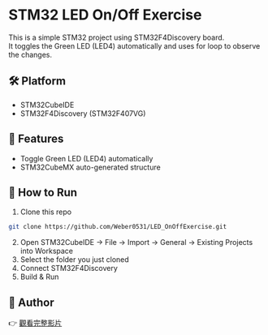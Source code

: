 # STM32 LED On/Off Exercise

This is a simple STM32 project using STM32F4Discovery board.  
It toggles the Green LED (LED4) automatically and uses for loop to observe the changes.

## 🛠️ Platform

- STM32CubeIDE
- STM32F4Discovery (STM32F407VG)

## 🚀 Features

- Toggle Green LED (LED4) automatically
- STM32CubeMX auto-generated structure

## 🧪 How to Run

1. Clone this repo
```bash
git clone https://github.com/Weber0531/LED_OnOffExercise.git
```
2. Open STM32CubeIDE → File → Import → General → Existing Projects into Workspace
3. Select the folder you just cloned
4. Connect STM32F4Discovery
5. Build & Run

## 📝 Author

👉 [觀看完整影片](https://drive.google.com/file/d/1Q5LiskwBIaHnf1F2N5cfWwkXia78emPd/view?usp=sharing)
